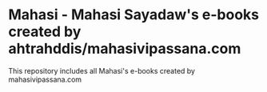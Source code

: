 # Mahasi - Mahasi Sayadaw's e-books created by ahtrahddis/mahasivipassana.com

This repository includes all Mahasi's e-books created by mahasivipassana.com
